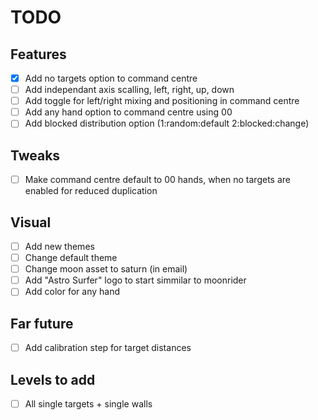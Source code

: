 # TODO

## Features
 - [x] Add no targets option to command centre
 - [ ] Add independant axis scalling, left, right, up, down
 - [ ] Add toggle for left/right mixing and positioning in command centre
 - [ ] Add any hand option to command centre using 00
 - [ ] Add blocked distribution option (1:random:default 2:blocked:change)

## Tweaks
 - [ ] Make command centre default to 00 hands, when no targets are enabled for reduced duplication

## Visual
 - [ ] Add new themes
 - [ ] Change default theme
 - [ ] Change moon asset to saturn (in email)
 - [ ] Add "Astro Surfer" logo to start simmilar to moonrider
 - [ ] Add color for any hand

## Far future
 - [ ] Add calibration step for target distances

## Levels to add
 - [ ] All single targets + single walls